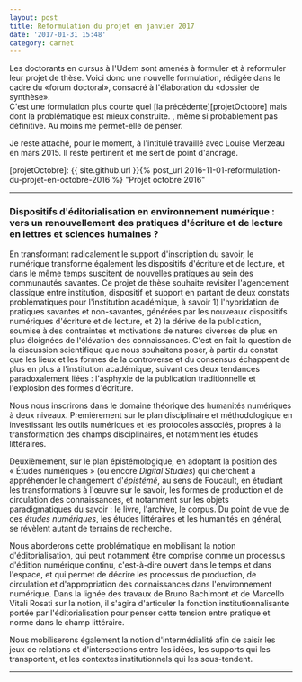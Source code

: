 ```yaml
---
layout: post
title: Reformulation du projet en janvier 2017
date: '2017-01-31 15:48'
category: carnet
---
```


Les doctorants en cursus à l'Udem sont amenés à formuler et à reformuler leur projet de thèse. Voici donc une nouvelle formulation, rédigée dans le cadre du «forum doctoral», consacré à l'élaboration du «dossier de synthèse».  
C'est une formulation plus courte quel [la précédente][projetOctobre] mais dont la problématique est mieux construite. , même si probablement pas définitive. Au moins me permet-elle de penser.

Je reste attaché, pour le moment, à l'intitulé travaillé avec Louise Merzeau en mars 2015. Il reste pertinent et me sert de point d'ancrage.

[projetOctobre]: {{ site.github.url }}{% post_url 2016-11-01-reformulation-du-projet-en-octobre-2016 %} "Projet octobre 2016"

---

### Dispositifs d'éditorialisation en environnement numérique : vers un renouvellement des pratiques d'écriture et de lecture en lettres et sciences humaines ?

En transformant radicalement le support d'inscription du savoir, le numérique transforme également les dispositifs d'écriture et de lecture, et dans le même temps suscitent de nouvelles pratiques au sein des communautés savantes. Ce projet de thèse souhaite revisiter l'agencement classique entre institution, dispositif et support en partant de deux constats problématiques pour l'institution académique, à savoir 1) l'hybridation de pratiques savantes et non-savantes, générées par les nouveaux dispositifs numériques d'écriture et de lecture, et 2) la dérive de la publication, soumise à des contraintes et motivations de natures diverses de plus en plus éloignées de l'élévation des connaissances. C'est en fait la question de la discussion scientifique que nous souhaitons poser, à partir du constat que les lieux et les formes de la controverse et du consensus échappent de plus en plus à l'institution académique, suivant ces deux tendances paradoxalement liées : l'asphyxie de la publication traditionnelle et l'explosion des formes d'écriture.

Nous nous inscrirons dans le domaine théorique des humanités numériques à deux niveaux. Premièrement sur le plan disciplinaire et méthodologique en investissant les outils numériques et les protocoles associés, propres à la transformation des champs disciplinaires, et notamment les études littéraires.

Deuxièmement, sur le plan épistémologique, en adoptant la position des «&nbsp;Études numériques&nbsp;» (ou encore _Digital Studies_) qui cherchent à appréhender le changement d'_épistémé_, au sens de Foucault, en étudiant les transformations à l'œuvre sur le savoir, les formes de production et de circulation des connaissances, et notamment sur les objets paradigmatiques du savoir : le livre, l'archive, le corpus. Du point de vue de ces _études numériques_, les études littéraires et les humanités en général, se révèlent autant de terrains de recherche.

Nous aborderons cette problématique en mobilisant la notion d'éditorialisation, qui peut notamment être comprise comme un processus d'édition numérique continu, c'est-à-dire ouvert dans le temps et dans l'espace, et qui permet de décrire les processus de production, de circulation et d'appropriation des connaissances dans l'environnement numérique. Dans la lignée des travaux de Bruno Bachimont et de Marcello Vitali Rosati sur la notion, il s'agira d'articuler la fonction institutionnalisante portée par l'éditorialisation pour penser cette tension entre pratique et norme dans le champ littéraire.

Nous mobiliserons également la notion d'intermédialité afin de saisir les jeux de relations et d'intersections entre les idées, les supports qui les transportent, et les contextes institutionnels qui les sous-tendent.

---
